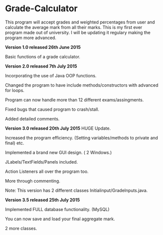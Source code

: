 # Grade-Calculator
This program will accept grades and weighted percentages from user and calculate the average mark from all their marks.
This is my first ever program made out of university. I will be updating it regulary making the program more advanced.

**Version 1.0 released 26th June 2015**

Basic functions of a grade calculator.


**Version 2.0 released 7th July 2015**

Incorporating the use of Java OOP functions.

Changed the program to have include methods/constructors with advanced for loops.

Program can now handle more than 12 different exams/assingments.

Fixed bugs that caused program to crash/stall.

Added detailed comments.

**Version 3.0 released 20th July 2015**
HUGE Update. 

Increased the program efficiency. (Setting variables/methods to private and final) etc.

Implemented a brand new GUI design. ( 2 Windows.) 

JLabels/TextFields/Panels included.

Action Listeners all over the program too.

More through commenting. 

Note: This version has 2 different classes Initialinput/GradeInputs.java.

**Version 3.5 released 25th July 2015**

Implemented FULL database functionality. (MySQL)

You can now save and load your final aggregate mark.

2 more classes.
